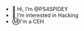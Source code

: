 - 👋 Hi, I’m @PS4SPIDEY
- 👀 I’m interested in Hacking
- Ⓜ️I'm a CEH


<!---
PS4SPIDEY THIS IS THE NEW SOURCE CODEFOR YOU 💙💖❤️‍🔥🔥🔥 GET THE SOURCE CODE FROM HERE
--->

